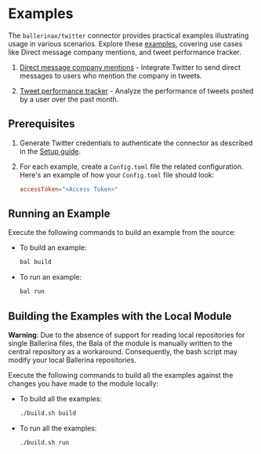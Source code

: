 # Examples

The `ballerinax/twitter` connector provides practical examples illustrating usage in various scenarios. Explore these [examples](https://github.com/ballerina-platform/module-ballerinax-twitter/tree/main/examples), covering use cases like Direct message company mentions, and tweet performance tracker.

1. [Direct message company mentions](https://github.com/ballerina-platform/module-ballerinax-twitter/tree/main/examples/DM-mentions) - Integrate Twitter to send direct messages to users who mention the company in tweets.

2. [Tweet performance tracker](https://github.com/ballerina-platform/module-ballerinax-twitter/tree/main/examples/tweet-performance-tracker) - Analyze the performance of tweets posted by a user over the past month.


## Prerequisites

1. Generate Twitter credentials to authenticate the connector as described in the [Setup guide](https://central.ballerina.io/ballerinax/twitter/latest#setup-guide).

2. For each example, create a `Config.toml` file the related configuration. Here's an example of how your `Config.toml` file should look:

    ```toml
    accessToken="<Access Token>"
    ```

## Running an Example

Execute the following commands to build an example from the source:

* To build an example:

    ```bash
    bal build
    ```

* To run an example:

    ```bash
    bal run
    ```

## Building the Examples with the Local Module

**Warning**: Due to the absence of support for reading local repositories for single Ballerina files, the Bala of the module is manually written to the central repository as a workaround. Consequently, the bash script may modify your local Ballerina repositories.

Execute the following commands to build all the examples against the changes you have made to the module locally:

* To build all the examples:

    ```bash
    ./build.sh build
    ```

* To run all the examples:

    ```bash
    ./build.sh run
    ```